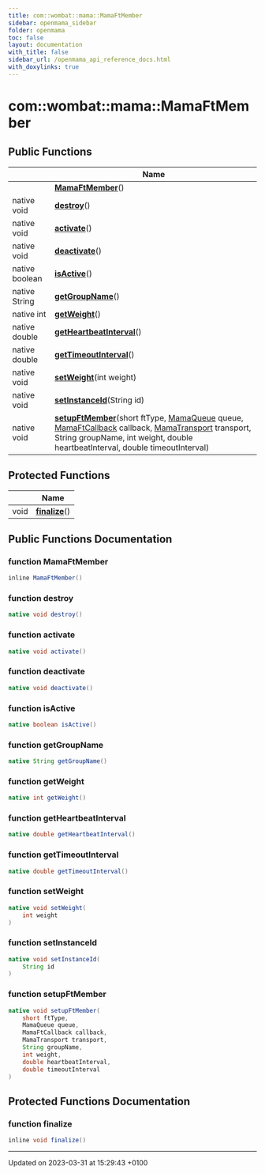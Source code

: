 ```yaml
---
title: com::wombat::mama::MamaFtMember
sidebar: openmama_sidebar
folder: openmama
toc: false
layout: documentation
with_title: false
sidebar_url: /openmama_api_reference_docs.html
with_doxylinks: true
---
```


# com::wombat::mama::MamaFtMember





## Public Functions

|                | Name           |
| -------------- | -------------- |
| | **[MamaFtMember](classcom_1_1wombat_1_1mama_1_1MamaFtMember.html#function-mamaftmember)**() |
| native void | **[destroy](classcom_1_1wombat_1_1mama_1_1MamaFtMember.html#function-destroy)**() |
| native void | **[activate](classcom_1_1wombat_1_1mama_1_1MamaFtMember.html#function-activate)**() |
| native void | **[deactivate](classcom_1_1wombat_1_1mama_1_1MamaFtMember.html#function-deactivate)**() |
| native boolean | **[isActive](classcom_1_1wombat_1_1mama_1_1MamaFtMember.html#function-isactive)**() |
| native String | **[getGroupName](classcom_1_1wombat_1_1mama_1_1MamaFtMember.html#function-getgroupname)**() |
| native int | **[getWeight](classcom_1_1wombat_1_1mama_1_1MamaFtMember.html#function-getweight)**() |
| native double | **[getHeartbeatInterval](classcom_1_1wombat_1_1mama_1_1MamaFtMember.html#function-getheartbeatinterval)**() |
| native double | **[getTimeoutInterval](classcom_1_1wombat_1_1mama_1_1MamaFtMember.html#function-gettimeoutinterval)**() |
| native void | **[setWeight](classcom_1_1wombat_1_1mama_1_1MamaFtMember.html#function-setweight)**(int weight) |
| native void | **[setInstanceId](classcom_1_1wombat_1_1mama_1_1MamaFtMember.html#function-setinstanceid)**(String id) |
| native void | **[setupFtMember](classcom_1_1wombat_1_1mama_1_1MamaFtMember.html#function-setupftmember)**(short ftType, [MamaQueue](classcom_1_1wombat_1_1mama_1_1MamaQueue.html) queue, [MamaFtCallback](classcom_1_1wombat_1_1mama_1_1MamaFtCallback.html) callback, [MamaTransport](classcom_1_1wombat_1_1mama_1_1MamaTransport.html) transport, String groupName, int weight, double heartbeatInterval, double timeoutInterval) |

## Protected Functions

|                | Name           |
| -------------- | -------------- |
| void | **[finalize](classcom_1_1wombat_1_1mama_1_1MamaFtMember.html#function-finalize)**() |

## Public Functions Documentation

### function MamaFtMember

```java
inline MamaFtMember()
```


### function destroy

```java
native void destroy()
```


### function activate

```java
native void activate()
```


### function deactivate

```java
native void deactivate()
```


### function isActive

```java
native boolean isActive()
```


### function getGroupName

```java
native String getGroupName()
```


### function getWeight

```java
native int getWeight()
```


### function getHeartbeatInterval

```java
native double getHeartbeatInterval()
```


### function getTimeoutInterval

```java
native double getTimeoutInterval()
```


### function setWeight

```java
native void setWeight(
    int weight
)
```


### function setInstanceId

```java
native void setInstanceId(
    String id
)
```


### function setupFtMember

```java
native void setupFtMember(
    short ftType,
    MamaQueue queue,
    MamaFtCallback callback,
    MamaTransport transport,
    String groupName,
    int weight,
    double heartbeatInterval,
    double timeoutInterval
)
```


## Protected Functions Documentation

### function finalize

```java
inline void finalize()
```


-------------------------------

Updated on 2023-03-31 at 15:29:43 +0100